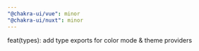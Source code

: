 ```yaml
---
"@chakra-ui/vue": minor
"@chakra-ui/nuxt": minor
---
```


feat(types): add type exports for color mode & theme providers
